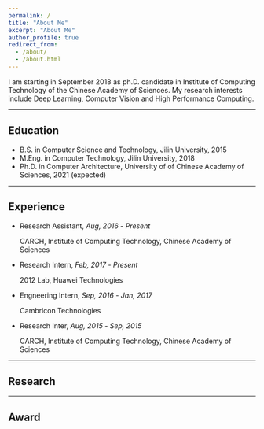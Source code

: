 ```yaml
---
permalink: /
title: "About Me"
excerpt: "About Me"
author_profile: true
redirect_from: 
  - /about/
  - /about.html
---
```


I am starting in September 2018 as ph.D. candidate in Institute of Computing Technology of the Chinese Academy of Sciences. My research interests include Deep Learning, Computer Vision and High Performance Computing.

------------

## Education
* B.S. in Computer Science and Technology, Jilin University, 2015
* M.Eng. in Computer Technology, Jilin University, 2018
* Ph.D. in Computer Architecture, University of of Chinese Academy of Sciences, 2021 (expected)

------------
## Experience
- Research Assistant, *Aug, 2016* - *Present* 

  CARCH, Institute of Computing Technology, Chinese Academy of Sciences

- Research Intern, *Feb, 2017* - *Present* 

  2012 Lab, Huawei Technologies

- Engneering Intern, *Sep, 2016* - *Jan, 2017* 

  Cambricon Technologies

- Research Inter, *Aug, 2015* - *Sep, 2015* 

  CARCH, Institute of Computing Technology, Chinese Academy of Sciences

------------
## Research

------------
## Award
